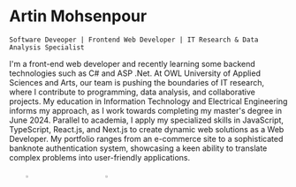 # Artin Mohsenpour

`Software Deveoper | Frontend Web Developer | IT Research & Data Analysis Specialist`

I'm a front-end web developer and recently learning some backend technologies such as C# and ASP .Net. At OWL University of Applied Sciences and Arts, our team is pushing the boundaries of IT research, where I contribute to programming, data analysis, and collaborative projects. My education in Information Technology and Electrical Engineering informs my approach, as I work towards completing my master's degree in June 2024. Parallel to academia, I apply my specialized skills in JavaScript, TypeScript, React.js, and Next.js to create dynamic web solutions as a Web Developer. My portfolio ranges from an e-commerce site to a sophisticated banknote authentication system, showcasing a keen ability to translate complex problems into user-friendly applications.

<p align="left">
    <a href="https://artinmohsenpour.com/" style="display: inline-block; width: 5rem; height: 5rem; margin: 10px; padding-left: 20px; padding-right: 20px;">
        <img alt="Portfolio" title="Visit my portfolio" src="https://custom-icon-badges.demolab.com/badge/Portfolio-yellow" style="width: 10%; height: 10%;"/>
    </a>
    <a href="https://www.youtube.com/@ArtinDE" style="display: inline-block; width: 5rem; height: 5rem; margin: 10px; padding-left: 20px; padding-right: 20px;">
        <img alt="YouTube subscribers" title="Subscribe to my YouTube channel" src="https://custom-icon-badges.demolab.com/badge/YouTube-Subscribe-red" style="width: 10%; height: 10%;"/>
    </a>
</p>





<!--
**ArtinMohsenpour/ArtinMohsenpour** is a ✨ _special_ ✨ repository because its `README.md` (this file) appears on your GitHub profile.

Here are some ideas to get you started:

- 🔭 I’m currently working on ...
- 🌱 I’m currently learning ...
- 👯 I’m looking to collaborate on ...
- 🤔 I’m looking for help with ...
- 💬 Ask me about ...
- 📫 How to reach me: ...
- 😄 Pronouns: ...
- ⚡ Fun fact: ...
-->
